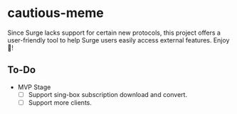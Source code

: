 # cautious-meme
Since Surge lacks support for certain new protocols, this project offers a user-friendly tool to help Surge users easily access external features. Enjoy 🙂!

## To-Do

- MVP Stage
  - [ ] Support sing-box subscription download and convert.
  - [ ] Support more clients.

